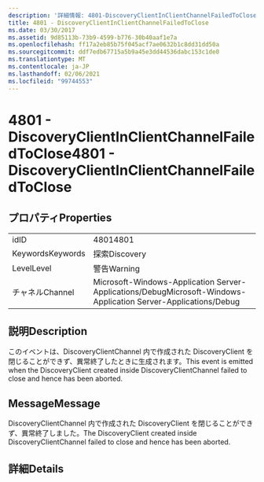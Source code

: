 ```yaml
---
description: '詳細情報: 4801-DiscoveryClientInClientChannelFailedToClose'
title: 4801 - DiscoveryClientInClientChannelFailedToClose
ms.date: 03/30/2017
ms.assetid: 9d85113b-73b9-4599-b776-30b40aaf1e7a
ms.openlocfilehash: ff17a2eb85b75f045acf7ae0632b1c8dd31dd50a
ms.sourcegitcommit: ddf7edb67715a5b9a45e3dd44536dabc153c1de0
ms.translationtype: MT
ms.contentlocale: ja-JP
ms.lasthandoff: 02/06/2021
ms.locfileid: "99744553"
---
```

# <a name="4801---discoveryclientinclientchannelfailedtoclose"></a><span data-ttu-id="05565-103">4801 - DiscoveryClientInClientChannelFailedToClose</span><span class="sxs-lookup"><span data-stu-id="05565-103">4801 - DiscoveryClientInClientChannelFailedToClose</span></span>

## <a name="properties"></a><span data-ttu-id="05565-104">プロパティ</span><span class="sxs-lookup"><span data-stu-id="05565-104">Properties</span></span>  
  
|||  
|-|-|  
|<span data-ttu-id="05565-105">id</span><span class="sxs-lookup"><span data-stu-id="05565-105">ID</span></span>|<span data-ttu-id="05565-106">4801</span><span class="sxs-lookup"><span data-stu-id="05565-106">4801</span></span>|  
|<span data-ttu-id="05565-107">Keywords</span><span class="sxs-lookup"><span data-stu-id="05565-107">Keywords</span></span>|<span data-ttu-id="05565-108">探索</span><span class="sxs-lookup"><span data-stu-id="05565-108">Discovery</span></span>|  
|<span data-ttu-id="05565-109">Level</span><span class="sxs-lookup"><span data-stu-id="05565-109">Level</span></span>|<span data-ttu-id="05565-110">警告</span><span class="sxs-lookup"><span data-stu-id="05565-110">Warning</span></span>|  
|<span data-ttu-id="05565-111">チャネル</span><span class="sxs-lookup"><span data-stu-id="05565-111">Channel</span></span>|<span data-ttu-id="05565-112">Microsoft-Windows-Application Server-Applications/Debug</span><span class="sxs-lookup"><span data-stu-id="05565-112">Microsoft-Windows-Application Server-Applications/Debug</span></span>|  
  
## <a name="description"></a><span data-ttu-id="05565-113">説明</span><span class="sxs-lookup"><span data-stu-id="05565-113">Description</span></span>  

 <span data-ttu-id="05565-114">このイベントは、DiscoveryClientChannel 内で作成された DiscoveryClient を閉じることができず、異常終了したときに生成されます。</span><span class="sxs-lookup"><span data-stu-id="05565-114">This event is emitted when the DiscoveryClient created inside DiscoveryClientChannel failed to close and hence has been aborted.</span></span>  
  
## <a name="message"></a><span data-ttu-id="05565-115">Message</span><span class="sxs-lookup"><span data-stu-id="05565-115">Message</span></span>  

 <span data-ttu-id="05565-116">DiscoveryClientChannel 内で作成された DiscoveryClient を閉じることができず、異常終了しました。</span><span class="sxs-lookup"><span data-stu-id="05565-116">The DiscoveryClient created inside DiscoveryClientChannel failed to close and hence has been aborted.</span></span>  
  
## <a name="details"></a><span data-ttu-id="05565-117">詳細</span><span class="sxs-lookup"><span data-stu-id="05565-117">Details</span></span>
